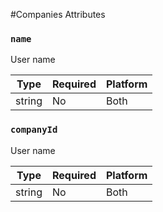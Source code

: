 #Companies Attributes

### `name`

User name

| Type    | Required | Platform |
| ------- | -------- | -------- |
| string | No       | Both     |

### `companyId`

User name

| Type    | Required | Platform |
| ------- | -------- | -------- |
| string | No       | Both     |
